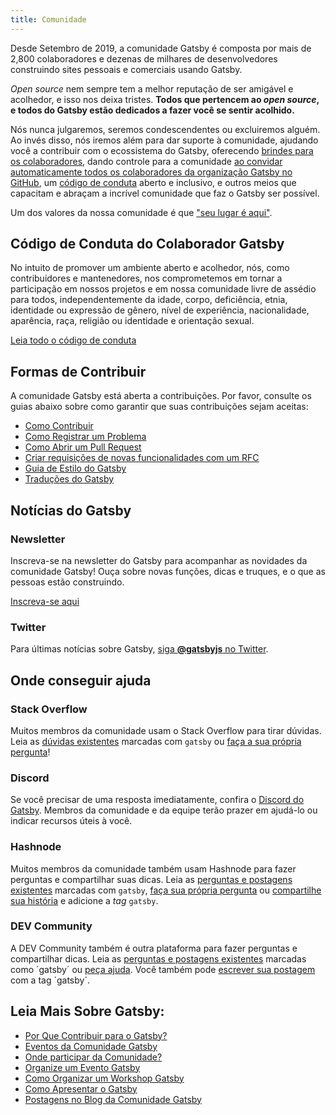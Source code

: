 ```yaml
---
title: Comunidade
---
```


Desde Setembro de 2019, a comunidade Gatsby é composta por mais de 2,800 colaboradores e dezenas de milhares de desenvolvedores construindo sites pessoais e comerciais usando Gatsby.

_Open source_ nem sempre tem a melhor reputação de ser amigável e acolhedor, e isso nos deixa tristes. **Todos que pertencem ao _open source_, e todos do Gatsby estão dedicados a fazer você se sentir acolhido.**

Nós nunca julgaremos, seremos condescendentes ou excluiremos alguém. Ao invés disso, nós iremos além para dar suporte à comunidade, ajudando você a contribuir com o ecossistema do Gatsby, oferecendo [brindes para os colaboradores](https://gatsby.dev/swag), dando controle para a comunidade [ao convidar automaticamente todos os colaboradores da organização Gatsby no GitHub](https://github.com/gatsbyjs/gatsby/pull/7699#issuecomment-416665803), um [código de conduta](/contributing/code-of-conduct/) aberto e inclusivo, e outros meios que capacitam e abraçam a incrível comunidade que faz o Gatsby ser possível.

Um dos valores da nossa comunidade é que ["seu lugar é aqui"](/blog/2018-09-07-gatsby-values/#you-belong-here).

## Código de Conduta do Colaborador Gatsby

No intuito de promover um ambiente aberto e acolhedor, nós, como contribuidores e mantenedores, nos comprometemos em tornar a participação em nossos projetos e em nossa comunidade livre de assédio para todos, independentemente da idade, corpo, deficiência, etnia, identidade ou expressão de gênero, nível de experiência, nacionalidade, aparência, raça, religião ou identidade e orientação sexual.

[Leia todo o código de conduta](/contributing/code-of-conduct/)

## Formas de Contribuir

A comunidade Gatsby está aberta a contribuições. Por favor, consulte os guias abaixo sobre como garantir que suas contribuições sejam aceitas:

- [Como Contribuir](/contributing/how-to-contribute/)
- [Como Registrar um Problema](/contributing/how-to-file-an-issue/)
- [Como Abrir um Pull Request](/contributing/how-to-open-a-pull-request/)
- [Criar requisições de novas funcionalidades com um RFC](/blog/2018-04-06-introducing-gatsby-rfc-process/)
- [Guia de Estilo do Gatsby](/contributing/gatsby-style-guide/)
- [Traduções do Gatsby](/contributing/gatsby-docs-translation-guide/)

## Notícias do Gatsby

### Newsletter

Inscreva-se na newsletter do Gatsby para acompanhar as novidades da comunidade Gatsby! Ouça sobre novas funções, dicas e truques, e o que as pessoas estão construindo.

[Inscreva-se aqui](/newsletter/)

### Twitter

Para últimas notícias sobre Gatsby,
[siga **@gatsbyjs** no Twitter](https://twitter.com/gatsbyjs).

## Onde conseguir ajuda

### Stack Overflow

Muitos membros da comunidade usam o Stack Overflow para tirar dúvidas. Leia as [dúvidas existentes](http://stackoverflow.com/questions/tagged/gatsby) marcadas com `gatsby` ou [faça a sua própria pergunta](http://stackoverflow.com/questions/ask?tags=gatsby)!

### Discord

Se você precisar de uma resposta imediatamente, confira o [Discord do Gatsby](https://gatsby.dev/discord). Membros da comunidade e da equipe terão prazer em ajudá-lo ou indicar recursos úteis à você.

### Hashnode

Muitos membros da comunidade também usam Hashnode para fazer perguntas e compartilhar suas dicas. Leia as [perguntas e postagens existentes](https://hashnode.com/n/gatsby) marcadas com `gatsby`, [faça sua própria pergunta](https://hashnode.com/create/question) ou [compartilhe sua história](https://hashnode.com/create/story) e adicione a _tag_ `gatsby`.

### DEV Community

A DEV Community também é outra plataforma para fazer perguntas e compartilhar dicas. Leia as [perguntas e postagens existentes](https://dev.to/t/gatsby) marcadas como ´gatsby´ ou [peça ajuda](https://dev.to/new/help). Você também pode [escrever sua postagem](https://dev.to/new/gatsby) com a tag ´gatsby´.

## Leia Mais Sobre Gatsby:

- [Por Que Contribuir para o Gatsby?](/contributing/why-contribute-to-gatsby/)
- [Eventos da Comunidade Gatsby](/contributing/events/)
- [Onde participar da Comunidade?](/contributing/where-to-participate/)
- [Organize um Evento Gatsby](/contributing/organize-a-gatsby-event/)
- [Como Organizar um Workshop Gatsby](/contributing/how-to-run-a-gatsby-workshop/)
- [Como Apresentar o Gatsby](/contributing/how-to-pitch-gatsby/)
- [Postagens no Blog da Comunidade Gatsby](/blog/tags/community/)
